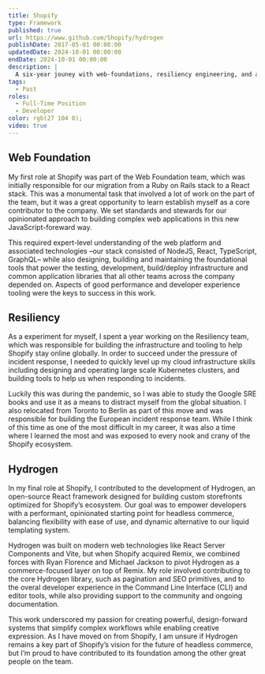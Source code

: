 ```yaml
---
title: Shopify
type: Framework
published: true
url: https://www.github.com/Shopify/hydrogen
publishDate: 2017-05-01 00:00:00
updatedDate: 2024-10-01 00:00:00
endDate: 2024-10-01 00:00:00
description: |
  A six-year jouney with web-foundations, resiliency engineering, and an open-source React framework for building headless Shopify stores.
tags:
  - Past
roles:
  - Full-Time Position
  - Developer
color: rgb(27 104 0);
video: true
---
```


## Web Foundation

My first role at Shopify was part of the Web Foundation team, which was initially responsible for our migration from a Ruby on Rails stack to a React stack. This was a monumental task that involved a lot of work on the part of the team, but it was a great opportunity to learn establish myself as a core contributor to the company. We set standards and stewards for our opinionated approach to building complex web applications in this new JavaScript-foreward way.

This required expert-level understanding of the web platform and associated technologies –our stack consisted of NodeJS, React, TypeScript, GraphQL– while also designing, building and maintaining the foundational tools that power the testing, development, build/deploy infrastructure and common application libraries that all other teams across the company depended on. Aspects of good performance and developer experience tooling were the keys to success in this work.

## Resiliency

As a experiment for myself, I spent a year working on the Resiliency team, which was responsible for building the infrastructure and tooling to help Shopify stay online globally. In order to succeed under the pressure of incident response, I needed to quickly level up my cloud infrastructure skills including designing and operating large scale Kubernetes clusters, and building tools to help us when responding to incidents.

Luckily this was during the pandemic, so I was able to study the Google SRE books and use it as a means to distract myself from the global situation. I also relocated from Toronto to Berlin as part of this move and was responsible for building the European incident response team. While I think of this time as one of the most difficult in my career, it was also a time where I learned the most and was exposed to every nook and crany of the Shopify ecosystem.

## Hydrogen

In my final role at Shopify, I contributed to the development of Hydrogen, an open-source React framework designed for building custom storefronts optimized for Shopify’s ecosystem. Our goal was to empower developers with a performant, opinionated starting point for headless commerce, balancing flexibility with ease of use, and dynamic alternative to our liquid templating system.

Hydrogen was built on modern web technologies like React Server Components and Vite, but when Shopify acquired Remix, we combined forces with Ryan Florence and Michael Jackson to pivot Hydrogen as a commerce-focused layer on top of Remix. My role involved contributing to the core Hydrogen library, such as pagination and SEO primitives, and to the overal developer experience in the Command Line Interface (CLI) and editor tools, while also providing support to the community and ongoing documentation.

This work underscored my passion for creating powerful, design-forward systems that simplify complex workflows while enabling creative expression. As I have moved on from Shopify, I am unsure if Hydrogen remains a key part of Shopify’s vision for the future of headless commerce, but I’m proud to have contributed to its foundation among the other great people on the team.
